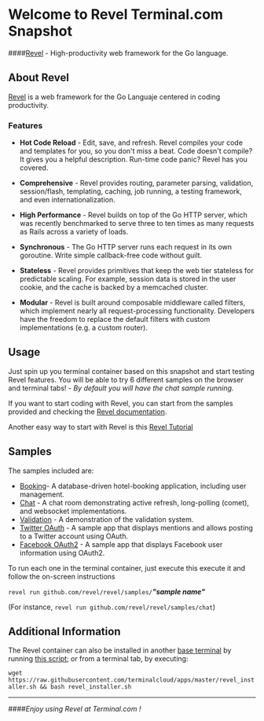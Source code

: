 # Welcome to Revel **Terminal.com** Snapshot
####[Revel](http://revel.github.io) -  High-productivity web framework for the Go language.

## About Revel
[Revel](http://revel.github.io) is a web framework for the Go Languaje centered in coding productivity.

### Features
- **Hot Code Reload** - Edit, save, and refresh. Revel compiles your code and templates for you, so you don't miss a beat. Code doesn't compile? It gives you a helpful description. Run-time code panic? Revel has you covered.
- **Comprehensive** - Revel provides routing, parameter parsing, validation, session/flash, templating, caching, job running, a testing framework, and even internationalization.
- **High Performance** - Revel builds on top of the Go HTTP server, which was recently benchmarked to serve three to ten times as many requests as Rails across a variety of loads.

- **Synchronous** - The Go HTTP server runs each request in its own goroutine. Write simple callback-free code without guilt.
- **Stateless** - Revel provides primitives that keep the web tier stateless for predictable scaling. For example, session data is stored in the user cookie, and the cache is backed by a memcached cluster.
- **Modular** - Revel is built around composable middleware called filters, which implement nearly all request-processing functionality. Developers have the freedom to replace the default filters with custom implementations (e.g. a custom router).

## Usage
Just spin up you terminal container based on this snapshot and start testing Revel features.
You will be able to try 6 different samples on the browser and terminal tabs! - *By default you will have the chat sample running.*

If you want to start coding with Revel, you can start from the samples provided and checking the [Revel documentation](http://revel.github.io/manual/index.html).

Another easy way to start with Revel is this [Revel Tutorial](http://revel.github.io/manual/index.html)

## Samples
The samples included are:
- [Booking](http://revel.github.io/samples/booking.html)- A database-driven hotel-booking application, including user management.
- [Chat](http://revel.github.io/samples/chat.html) - A chat room demonstrating active refresh, long-polling (comet), and websocket implementations.
- [Validation](http://revel.github.io/samples/validation.html) - A demonstration of the validation system.
- [Twitter OAuth](http://revel.github.io/samples/twitter-oauth.html) - A sample app that displays mentions and allows posting to a Twitter account using OAuth.
- [Facebook OAuth2](http://revel.github.io/samples/facebook-oauth2.html) - A sample app that displays Facebook user information using OAuth2.

To run each one in the terminal container, just execute this execute it and follow the on-screen instructions

`revel run github.com/revel/revel/samples/`***"sample name"***

(For instance, `revel run github.com/revel/revel/samples/chat`)

## Additional Information
The Revel container can also be installed in another [base terminal](https://www.terminal.com/tiny/V9c91eUCy8) by running [this script](https://raw.githubusercontent.com/qmaxquique/terminal.com/master/revel_installer.sh); or from a terminal tab, by executing:

`wget https://raw.githubusercontent.com/terminalcloud/apps/master/revel_installer.sh && bash revel_installer.sh`

____

####_Enjoy using Revel at Terminal.com !_
